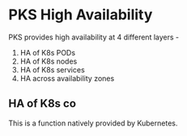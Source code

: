 
# PKS High Availability

PKS provides high availability at 4 different layers -

 1. HA of K8s PODs
 2. HA of K8s nodes
 3. HA of K8s services
 4. HA across availability zones

## HA of K8s co

This is a function natively provided by Kubernetes. 

<!--stackedit_data:
eyJoaXN0b3J5IjpbLTE3NDEyMzg1NzgsLTE1NTgyNzEwOTcsLT
E2MjU4ODAxOTYsNzMwOTk4MTE2XX0=
-->